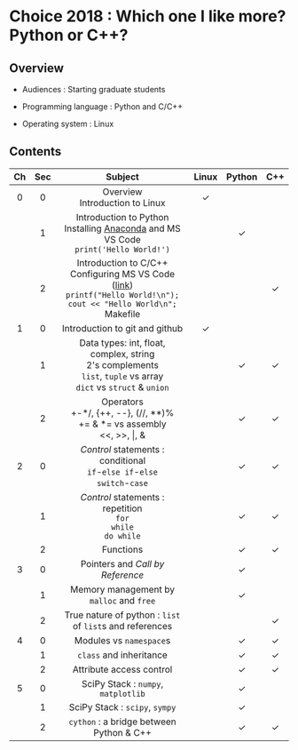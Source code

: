 # Choice 2018 : Which one I like more? Python or C++?

## Overview

* Audiences : Starting graduate students

* Programming language : Python and C/C++

* Operating system : Linux


## Contents

| Ch  | Sec | Subject                           | Linux | Python | C++ |
|:---:|:---:|:---------------------------------:|:-----:|:------:|:---:|
|  0  |  0  | Overview<br>Introduction to Linux |   ✓   |        |     |
|     |  1  | Introduction to Python<br>Installing [Anaconda](https://www.anaconda.com/download/) and MS VS Code<br>`print('Hello World!')` |       |   ✓    |     |
|     |  2  | Introduction to C/C++<br>Configuring MS VS Code ([link](https://code.visualstudio.com/docs/languages/cpp))<br>`printf("Hello World!\n");`<br>`cout << "Hello World\n";`<br>Makefile |       |        |  ✓  |
|  1  |  0  | Introduction to git and github |   ✓   |        |     |
|     |  1  | Data types: int, float, complex, string<br>2's complements<br>`list`, `tuple` vs array<br>`dict` vs `struct` & `union` |       |   ✓    |  ✓  |
|     |  2  | Operators<br>+-*/, {++, --}, (//, **)%<br>+= & *= vs assembly<br><<, >>, \|, & |       |   ✓    |  ✓  |
|  2  |  0  | *Control* statements : conditional<br>`if`-`else if`-`else`<br>`switch`-`case` |       |   ✓    |  ✓  |
|     |  1  | *Control* statements : repetition<br>`for`<br>`while`<br>`do while` |       |   ✓    |  ✓  |
|     |  2  | Functions |       |   ✓    |  ✓  |
|  3  |  0  | Pointers and *Call by Reference* |       |   ✓    |     |
|     |  1  | Memory management by `malloc` and `free` |       |   ✓    |     |
|     |  2  | True nature of python : `list` of `list`s and references |       |        |  ✓  |
|  4  |  0  | Modules vs `namespace`s |       |   ✓    |  ✓  |
|     |  1  | `class` and inheritance |       |   ✓    |  ✓  |
|     |  2  | Attribute access control |       |   ✓    |  ✓  |
|  5  |  0  | SciPy Stack : `numpy`, `matplotlib` |       |   ✓    |     |
|     |  1  | SciPy Stack : `scipy`, `sympy` |       |   ✓    |     |
|     |  2  | `cython` : a bridge between Python & C++ |       |   ✓    |  ✓  |
